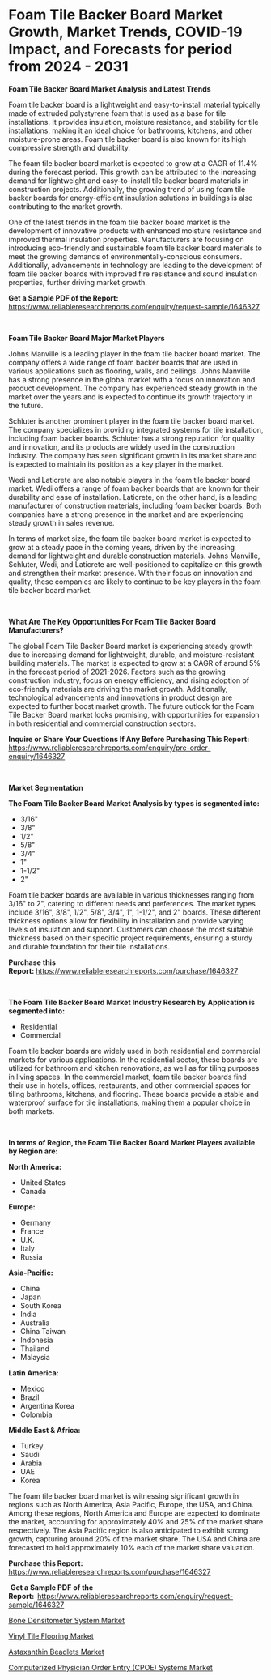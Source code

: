<p><h1>Foam Tile Backer Board Market Growth, Market Trends, COVID-19 Impact, and Forecasts for period from 2024 - 2031</h1></p><p><strong>Foam Tile Backer Board Market Analysis and Latest Trends</strong></p>
<p><p>Foam tile backer board is a lightweight and easy-to-install material typically made of extruded polystyrene foam that is used as a base for tile installations. It provides insulation, moisture resistance, and stability for tile installations, making it an ideal choice for bathrooms, kitchens, and other moisture-prone areas. Foam tile backer board is also known for its high compressive strength and durability.</p><p>The foam tile backer board market is expected to grow at a CAGR of 11.4% during the forecast period. This growth can be attributed to the increasing demand for lightweight and easy-to-install tile backer board materials in construction projects. Additionally, the growing trend of using foam tile backer boards for energy-efficient insulation solutions in buildings is also contributing to the market growth.</p><p>One of the latest trends in the foam tile backer board market is the development of innovative products with enhanced moisture resistance and improved thermal insulation properties. Manufacturers are focusing on introducing eco-friendly and sustainable foam tile backer board materials to meet the growing demands of environmentally-conscious consumers. Additionally, advancements in technology are leading to the development of foam tile backer boards with improved fire resistance and sound insulation properties, further driving market growth.</p></p>
<p><strong>Get a Sample PDF of the Report:&nbsp;</strong> <a href="https://www.reliableresearchreports.com/enquiry/request-sample/1646327">https://www.reliableresearchreports.com/enquiry/request-sample/1646327</a></p>
<p>&nbsp;</p>
<p><strong>Foam Tile Backer Board Major Market Players</strong></p>
<p><p>Johns Manville is a leading player in the foam tile backer board market. The company offers a wide range of foam backer boards that are used in various applications such as flooring, walls, and ceilings. Johns Manville has a strong presence in the global market with a focus on innovation and product development. The company has experienced steady growth in the market over the years and is expected to continue its growth trajectory in the future.</p><p>Schluter is another prominent player in the foam tile backer board market. The company specializes in providing integrated systems for tile installation, including foam backer boards. Schluter has a strong reputation for quality and innovation, and its products are widely used in the construction industry. The company has seen significant growth in its market share and is expected to maintain its position as a key player in the market.</p><p>Wedi and Laticrete are also notable players in the foam tile backer board market. Wedi offers a range of foam backer boards that are known for their durability and ease of installation. Laticrete, on the other hand, is a leading manufacturer of construction materials, including foam backer boards. Both companies have a strong presence in the market and are experiencing steady growth in sales revenue.</p><p>In terms of market size, the foam tile backer board market is expected to grow at a steady pace in the coming years, driven by the increasing demand for lightweight and durable construction materials. Johns Manville, Schluter, Wedi, and Laticrete are well-positioned to capitalize on this growth and strengthen their market presence. With their focus on innovation and quality, these companies are likely to continue to be key players in the foam tile backer board market.</p></p>
<p>&nbsp;</p>
<p><strong>What Are The Key Opportunities For Foam Tile Backer Board Manufacturers?</strong></p>
<p><p>The global Foam Tile Backer Board market is experiencing steady growth due to increasing demand for lightweight, durable, and moisture-resistant building materials. The market is expected to grow at a CAGR of around 5% in the forecast period of 2021-2026. Factors such as the growing construction industry, focus on energy efficiency, and rising adoption of eco-friendly materials are driving the market growth. Additionally, technological advancements and innovations in product design are expected to further boost market growth. The future outlook for the Foam Tile Backer Board market looks promising, with opportunities for expansion in both residential and commercial construction sectors.</p></p>
<p><strong>Inquire or Share Your Questions If Any Before Purchasing This Report:</strong> <a href="https://www.reliableresearchreports.com/enquiry/pre-order-enquiry/1646327">https://www.reliableresearchreports.com/enquiry/pre-order-enquiry/1646327</a></p>
<p>&nbsp;</p>
<p><strong>Market Segmentation</strong></p>
<p><strong>The Foam Tile Backer Board Market Analysis by types is segmented into:</strong></p>
<p><ul><li>3/16"</li><li>3/8"</li><li>1/2"</li><li>5/8"</li><li>3/4"</li><li>1"</li><li>1-1/2"</li><li>2"</li></ul></p>
<p><p>Foam tile backer boards are available in various thicknesses ranging from 3/16" to 2", catering to different needs and preferences. The market types include 3/16", 3/8", 1/2", 5/8", 3/4", 1", 1-1/2", and 2" boards. These different thickness options allow for flexibility in installation and provide varying levels of insulation and support. Customers can choose the most suitable thickness based on their specific project requirements, ensuring a sturdy and durable foundation for their tile installations.</p></p>
<p><strong>Purchase this Report:&nbsp;</strong><a href="https://www.reliableresearchreports.com/purchase/1646327">https://www.reliableresearchreports.com/purchase/1646327</a></p>
<p>&nbsp;</p>
<p><strong>The Foam Tile Backer Board Market Industry Research by Application is segmented into:</strong></p>
<p><ul><li>Residential</li><li>Commercial</li></ul></p>
<p><p>Foam tile backer boards are widely used in both residential and commercial markets for various applications. In the residential sector, these boards are utilized for bathroom and kitchen renovations, as well as for tiling purposes in living spaces. In the commercial market, foam tile backer boards find their use in hotels, offices, restaurants, and other commercial spaces for tiling bathrooms, kitchens, and flooring. These boards provide a stable and waterproof surface for tile installations, making them a popular choice in both markets.</p></p>
<p>&nbsp;</p>
<p><strong>In terms of Region, the Foam Tile Backer Board Market Players available by Region are:</strong></p>
<p>
    <p> <strong> North America: </strong>
        <ul>
            <li>United States</li>
            <li>Canada</li>
        </ul>
        </p> 
    <p> <strong> Europe: </strong>
        <ul>
            <li>Germany</li>
            <li>France</li>
            <li>U.K.</li>
            <li>Italy</li>
            <li>Russia</li>
        </ul>
        </p> 
    <p> <strong> Asia-Pacific: </strong>
        <ul>
            <li>China</li>
            <li>Japan</li>
            <li>South Korea</li>
            <li>India</li>
            <li>Australia</li>
            <li>China Taiwan</li>
            <li>Indonesia</li>
            <li>Thailand</li>
            <li>Malaysia</li>
        </ul>
        </p> 
    <p> <strong> Latin America: </strong>
        <ul>
            <li>Mexico</li>
            <li>Brazil</li>
            <li>Argentina Korea</li>
            <li>Colombia</li>
        </ul>
        </p> 
    <p> <strong> Middle East & Africa: </strong>
        <ul>
            <li>Turkey</li>
            <li>Saudi</li>
            <li>Arabia</li>
            <li>UAE</li>
            <li>Korea</li>
        </ul>
    </p>
    </p>
<p><p>The foam tile backer board market is witnessing significant growth in regions such as North America, Asia Pacific, Europe, the USA, and China. Among these regions, North America and Europe are expected to dominate the market, accounting for approximately 40% and 25% of the market share respectively. The Asia Pacific region is also anticipated to exhibit strong growth, capturing around 20% of the market share. The USA and China are forecasted to hold approximately 10% each of the market share valuation.</p></p>
<p><strong>Purchase this Report: </strong><a href="https://www.reliableresearchreports.com/purchase/1646327">https://www.reliableresearchreports.com/purchase/1646327</a></p>
<p>&nbsp;<strong>Get a Sample PDF of the Report:&nbsp;&nbsp;</strong><a href="https://www.reliableresearchreports.com/enquiry/request-sample/1646327">https://www.reliableresearchreports.com/enquiry/request-sample/1646327</a></p>
<p><strong></strong></p>
<p><p><a href="https://issuu.com/reportprime-2/docs/bone-densitometer-system-market-size-2030.pptx">Bone Densitometer System Market</a></p><p><a href="https://github.com/pjcfca/Market-Research-Report-List-1/blob/main/vinyl-tile-flooring-market.md">Vinyl Tile Flooring Market</a></p><p><a href="https://github.com/johnbach50/Market-Research-Report-List-2/blob/main/astaxanthin-beadlets-market.md">Astaxanthin Beadlets Market</a></p><p><a href="https://issuu.com/reportprime-2/docs/computerized-physician-order-entry-cpoe-systems-ma">Computerized Physician Order Entry (CPOE) Systems Market</a></p></p>